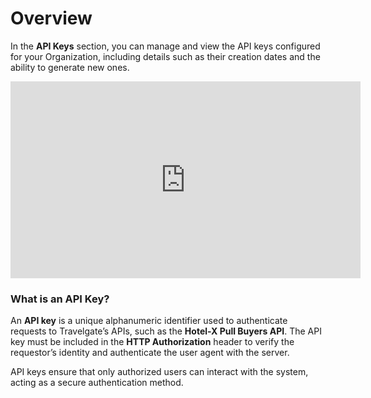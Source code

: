 ﻿---
sidebar_position: 1
---

# Overview

In the **API Keys** section, you can manage and view the API keys configured for your Organization, including details such as their creation dates and the ability to generate new ones.

<iframe width="560" height="315" src="https://www.youtube.com/embed/1g-NisQ2IKE?si=UDmuzve3TEkfQlq-" title="YouTube video player" frameborder="0" allow="accelerometer; autoplay; clipboard-write; encrypted-media; gyroscope; picture-in-picture; web-share" referrerpolicy="strict-origin-when-cross-origin" allowfullscreen></iframe>

### What is an API Key?

An **API key** is a unique alphanumeric identifier used to authenticate requests to Travelgate’s APIs, such as the **Hotel-X Pull Buyers API**. The API key must be included in the **HTTP Authorization** header to verify the requestor’s identity and authenticate the user agent with the server.

API keys ensure that only authorized users can interact with the system, acting as a secure authentication method.

